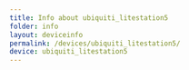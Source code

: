 ```yaml
---
title: Info about ubiquiti_litestation5
folder: info
layout: deviceinfo
permalink: /devices/ubiquiti_litestation5/
device: ubiquiti_litestation5
---
```

